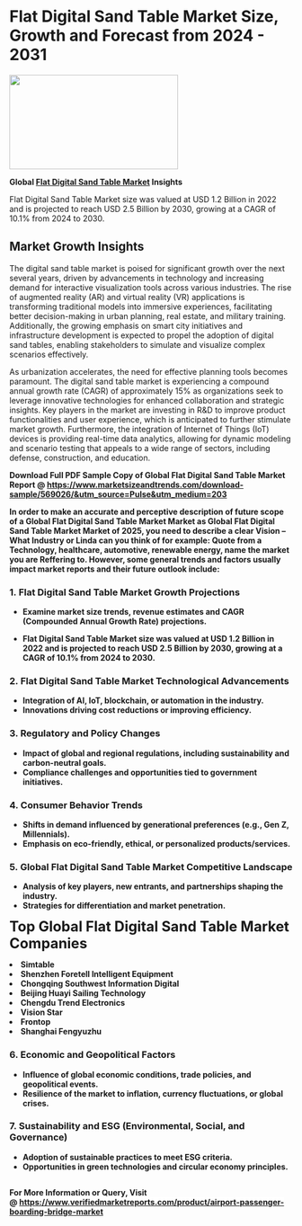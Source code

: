 <H1>Flat Digital Sand Table Market Size, Growth and Forecast from 2024 - 2031</H1><img class="aligncenter size-medium wp-image-584254" src="https://thirdeyenews.in/wp-content/uploads/2024/09/Global-Market-Research-300x168.jpeg" alt="" width="300" height="168" /><p><strong>Global&nbsp;<a href="https://www.marketsizeandtrends.com/download-sample/569026/&amp;utm_source=Pulse&amp;utm_medium=203">Flat Digital Sand Table Market</a> Insights</strong></p><p>Flat Digital Sand Table Market size was valued at USD 1.2 Billion in 2022 and is projected to reach USD 2.5 Billion by 2030, growing at a CAGR of 10.1% from 2024 to 2030.</p><p><h2>Market Growth Insights</h2> <p>The digital sand table market is poised for significant growth over the next several years, driven by advancements in technology and increasing demand for interactive visualization tools across various industries. The rise of augmented reality (AR) and virtual reality (VR) applications is transforming traditional models into immersive experiences, facilitating better decision-making in urban planning, real estate, and military training. Additionally, the growing emphasis on smart city initiatives and infrastructure development is expected to propel the adoption of digital sand tables, enabling stakeholders to simulate and visualize complex scenarios effectively.</p> <p><strong></strong></p> <p>As urbanization accelerates, the need for effective planning tools becomes paramount. The digital sand table market is experiencing a compound annual growth rate (CAGR) of approximately 15% as organizations seek to leverage innovative technologies for enhanced collaboration and strategic insights. Key players in the market are investing in R&D to improve product functionalities and user experience, which is anticipated to further stimulate market growth. Furthermore, the integration of Internet of Things (IoT) devices is providing real-time data analytics, allowing for dynamic modeling and scenario testing that appeals to a wide range of sectors, including defense, construction, and education.</p> <p><strong></p><p><span class=""><strong>Download Full PDF Sample Copy of Global Flat Digital Sand Table Market Report</strong> @ <a href="https://www.marketsizeandtrends.com/download-sample/569026/&amp;utm_source=Pulse&amp;utm_medium=203" target="_blank">https://www.marketsizeandtrends.com/download-sample/569026/&amp;utm_source=Pulse&amp;utm_medium=203</a></span></p><p>In order to make an accurate and perceptive description of future scope of a Global&nbsp;Flat Digital Sand Table Market Market as Global&nbsp;Flat Digital Sand Table Market Market of 2025, you need to describe a clear Vision &ndash; What Industry or Linda can you think of for example: Quote from a Technology, healthcare, automotive, renewable energy, name the market you are Reffering to. However, some general trends and factors usually impact market reports and their future outlook include:</p><h3>1.&nbsp;<strong>Flat Digital Sand Table Market Growth Projections</strong></h3><ul><li>Examine market size trends, revenue estimates and CAGR (Compounded Annual Growth Rate) projections.</li><li><p>Flat Digital Sand Table Market size was valued at USD 1.2 Billion in 2022 and is projected to reach USD 2.5 Billion by 2030, growing at a CAGR of 10.1% from 2024 to 2030.</p></li></ul><h3>2.&nbsp;<strong>Flat Digital Sand Table Market Technological Advancements</strong></h3><ul><li>Integration of AI, IoT, blockchain, or automation in the industry.</li><li>Innovations driving cost reductions or improving efficiency.</li></ul><h3>3.&nbsp;<strong>Regulatory and Policy Changes</strong></h3><ul><li>Impact of global and regional regulations, including sustainability and carbon-neutral goals.</li><li>Compliance challenges and opportunities tied to government initiatives.</li></ul><h3>4.&nbsp;<strong>Consumer Behavior Trends</strong></h3><ul><li>Shifts in demand influenced by generational preferences (e.g., Gen Z, Millennials).</li><li>Emphasis on eco-friendly, ethical, or personalized products/services.</li></ul><h3>5.&nbsp;<strong>Global Flat Digital Sand Table Market Competitive Landscape</strong></h3><ul><li>Analysis of key players, new entrants, and partnerships shaping the industry.</li><li>Strategies for differentiation and market penetration.</li></ul><p data-pm-slice="1 1 []"><span style="color: inherit; font-family: inherit; font-size: 25px;">Top Global Flat Digital Sand Table Market Companies</span></p><div class="" data-test-id=""><p><li>Simtable</li><li> Shenzhen Foretell Intelligent Equipment</li><li> Chongqing Southwest Information Digital</li><li> Beijing Huayi Sailing Technology</li><li> Chengdu Trend Electronics</li><li> Vision Star</li><li> Frontop</li><li> Shanghai Fengyuzhu</li></p></div><h3>6.&nbsp;<strong>Economic and Geopolitical Factors</strong></h3><ul><li>Influence of global economic conditions, trade policies, and geopolitical events.</li><li>Resilience of the market to inflation, currency fluctuations, or global crises.</li></ul><h3>7.&nbsp;<strong>Sustainability and ESG (Environmental, Social, and Governance)</strong></h3><ul><li>Adoption of sustainable practices to meet ESG criteria.</li><li>Opportunities in green technologies and circular economy principles.</li></ul><h2><strong style="font-size: 14px;">For More Information or Query, Visit @&nbsp;</strong><a style="background-color: #ffffff; font-size: 14px;" href="https://www.marketsizeandtrends.com/report/flat-digital-sand-table-market/" target="_blank">https://www.verifiedmarketreports.com/product/airport-passenger-boarding-bridge-market</a></h2>
